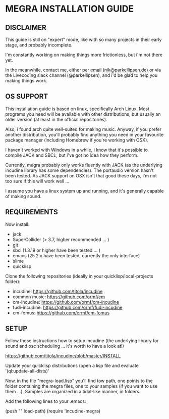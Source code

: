 # MEGRA INSTALLATION GUIDE

## DISCLAIMER
This guide is still on "expert" mode, like with so many
projects in their early stage, and probably incomplete.

I'm constantly working on making things more frictionless,
but i'm not there yet.

In the meanwhile, contact me, either per email (nik@parkellipsen.de)
	    or via the Livecoding slack channel (@parkellipsen),
	    and i'd be glad to help you making things work. 

## OS SUPPORT
This installation guide is based on linux, specifically Arch Linux.
Most programs you need will be available with other distributions, but
usually an older version (at least in the official repositories).

Also, i found arch quite well-suited for making music. Anyway, if you prefer
another distribution, you'll probably find anything you need in your favourite
package manager (including Homebrew if you're working with OSX).

I haven't worked with Windows in a while, i know that it's possible to compile
JACK and SBCL, but i've got no idea how they perform.

Currently, megra probably only works fluently with JACK (as the underlying
incudine library has some dependencies). The portaudio version hasn't been tested.
As JACK support on OSX isn't that good these days, i'm not too sure if this
will work well ... 

I assume you have a linux system up and running, and it's generally capable
of making sound.

## REQUIREMENTS

Now install:
- jack
- SuperCollider (> 3.7, higher recommended ... )
- git
- sbcl (1.3.19 or higher have been tested ... )
- emacs (25.2.x have been tested, currently the only interface)
- slime
- quicklisp

Clone the following repositories (ideally in your quicklisp/local-projects folder):
- incudine:       https://github.com/titola/incudine
- common music:   https://github.com/ormf/cm
- cm-incudine:    https://github.com/ormf/cm-incudine
- fudi-incudine:  https://github.com/ormf/fudi-incudine
- cm-fomus:       https://github.com/ormf/cm-fomus

## SETUP

Follow these instructions how to setup incudine (the underlying library for
sound and osc scheduling ... it's worth to have a look at!)

https://github.com/titola/incudine/blob/master/INSTALL

Update your quicklisp distributions (open a lisp file and
evaluate '(ql:update-all-dists)'

Now, in the file "megra-load.lisp" you'll find tow path, one points
to the folder containing the megra files, one to your samples (if
you want to use them ...). Samples are organized in a tidal-like
manner, in folders.

Add the following lines to your .emacs:

(push "<PATH-TO-MEGRA>" load-path)
(require 'incudine-megra)

